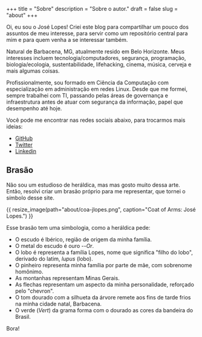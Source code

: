 +++
title = "Sobre"
description = "Sobre o autor."
draft = false
slug = "about"
+++

Oi, eu sou o José Lopes!  Criei este blog para compartilhar um pouco dos assuntos de meu interesse, para servir como um repositório central para mim e para quem venha a se interessar também.

Natural de Barbacena, MG, atualmente resido em Belo Horizonte.  Meus interesses incluem tecnologia/computadores, segurança, programação, biologia/ecologia, sustentabilidade, lifehacking, cinema, música, cerveja e mais algumas coisas.

Profissionalmente, sou formado em Ciência da Computação com especialização em administração em redes Linux.  Desde que me formei, sempre trabalhei com TI, passando pelas áreas de governança e infraestrutura antes de atuar com segurança da informação, papel que desempenho até hoje.

Você pode me encontrar nas redes sociais abaixo, para trocarmos mais ideias:

- [GitHub](https://github.com/lopes)
- [Twitter](https://twitter.com/lopesoj)
- [Linkedin](https://www.linkedin.com/in/jlopesjr)

## Brasão

Não sou um estudioso de heráldica, mas mas gosto muito dessa arte.  Então, resolvi criar um brasão próprio para me representar, que tornei o símbolo desse site.

{{ resize_image(path="about/coa-jlopes.png", caption="Coat of Arms: José Lopes.") }}

Esse brasão tem uma simbologia, como a heráldica pede:

- O escudo é Ibérico, região de origem da minha família.
- O metal do escudo é ouro --*Or*.
- O lobo é representa a família Lopes, nome que significa "filho do lobo", derivado do latim, *lupus* (lobo).
- O pinheiro representa minha família por parte de mãe, com sobrenome homônimo.
- As montanhas representam Minas Gerais.
- As flechas representam um aspecto da minha personalidade, reforçado pelo "chevron".
- O tom dourado com a silhueta da árvore remete aos fins de tarde frios na minha cidade natal, Barbacena.
- O verde (*Vert*) da grama forma com o dourado as cores da bandeira do Brasil.

Bora!
